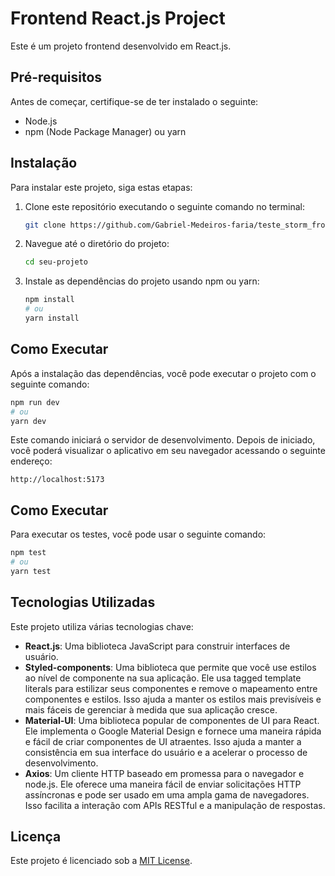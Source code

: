 # Frontend React.js Project

Este é um projeto frontend desenvolvido em React.js.

## Pré-requisitos

Antes de começar, certifique-se de ter instalado o seguinte:

- Node.js
- npm (Node Package Manager) ou yarn

## Instalação

Para instalar este projeto, siga estas etapas:

1. Clone este repositório executando o seguinte comando no terminal:

   ```sh
   git clone https://github.com/Gabriel-Medeiros-faria/teste_storm_frontend.git
   ```

2. Navegue até o diretório do projeto:

   ```sh
   cd seu-projeto
   ```

3. Instale as dependências do projeto usando npm ou yarn:

   ```sh
   npm install
   # ou
   yarn install
   ```

## Como Executar

Após a instalação das dependências, você pode executar o projeto com o seguinte comando:

```sh
npm run dev
# ou
yarn dev
```

Este comando iniciará o servidor de desenvolvimento. Depois de iniciado, você poderá visualizar o aplicativo em seu navegador acessando o seguinte endereço:

```
http://localhost:5173
```

## Como Executar

Para executar os testes, você pode usar o seguinte comando:

```sh
npm test
# ou
yarn test
```

## Tecnologias Utilizadas

Este projeto utiliza várias tecnologias chave: 

- **React.js**: Uma biblioteca JavaScript para construir interfaces de usuário.
- **Styled-components**: Uma biblioteca que permite que você use estilos ao nível de componente na sua aplicação. Ele usa tagged template literals para estilizar seus componentes e remove o mapeamento entre componentes e estilos. Isso ajuda a manter os estilos mais previsíveis e mais fáceis de gerenciar à medida que sua aplicação cresce.
- **Material-UI**: Uma biblioteca popular de componentes de UI para React. Ele implementa o Google Material Design e fornece uma maneira rápida e fácil de criar componentes de UI atraentes. Isso ajuda a manter a consistência em sua interface do usuário e a acelerar o processo de desenvolvimento.
- **Axios**: Um cliente HTTP baseado em promessa para o navegador e node.js. Ele oferece uma maneira fácil de enviar solicitações HTTP assíncronas e pode ser usado em uma ampla gama de navegadores. Isso facilita a interação com APIs RESTful e a manipulação de respostas.

## Licença

Este projeto é licenciado sob a [MIT License](LICENSE).
